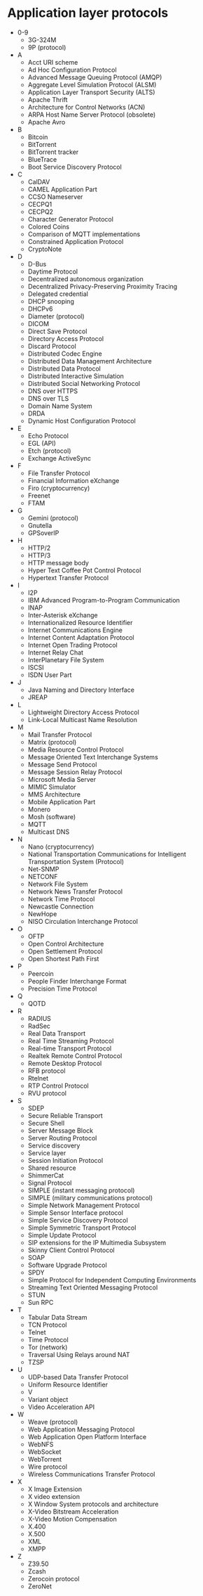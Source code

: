 # Application layer protocols

- 0-9
  - 3G-324M
  - 9P (protocol)
- A
  - Acct URI scheme
  - Ad Hoc Configuration Protocol
  - Advanced Message Queuing Protocol (AMQP)
  - Aggregate Level Simulation Protocol (ALSM)
  - Application Layer Transport Security (ALTS)
  - Apache Thrift
  - Architecture for Control Networks (ACN)
  - ARPA Host Name Server Protocol (obsolete)
  - Apache Avro
- B
  - Bitcoin
  - BitTorrent
  - BitTorrent tracker
  - BlueTrace
  - Boot Service Discovery Protocol
- C
  - CalDAV
  - CAMEL Application Part
  - CCSO Nameserver
  - CECPQ1
  - CECPQ2
  - Character Generator Protocol
  - Colored Coins
  - Comparison of MQTT implementations
  - Constrained Application Protocol
  - CryptoNote
- D
  - D-Bus
  - Daytime Protocol
  - Decentralized autonomous organization
  - Decentralized Privacy-Preserving Proximity Tracing
  - Delegated credential
  - DHCP snooping
  - DHCPv6
  - Diameter (protocol)
  - DICOM
  - Direct Save Protocol
  - Directory Access Protocol
  - Discard Protocol
  - Distributed Codec Engine
  - Distributed Data Management Architecture
  - Distributed Data Protocol
  - Distributed Interactive Simulation
  - Distributed Social Networking Protocol
  - DNS over HTTPS
  - DNS over TLS
  - Domain Name System
  - DRDA
  - Dynamic Host Configuration Protocol
- E
  - Echo Protocol
  - EGL (API)
  - Etch (protocol)
  - Exchange ActiveSync
- F
  - File Transfer Protocol
  - Financial Information eXchange
  - Firo (cryptocurrency)
  - Freenet
  - FTAM
- G
  - Gemini (protocol)
  - Gnutella
  - GPSoverIP
- H
  - HTTP/2
  - HTTP/3
  - HTTP message body
  - Hyper Text Coffee Pot Control Protocol
  - Hypertext Transfer Protocol
- I
  - I2P
  - IBM Advanced Program-to-Program Communication
  - INAP
  - Inter-Asterisk eXchange
  - Internationalized Resource Identifier
  - Internet Communications Engine
  - Internet Content Adaptation Protocol
  - Internet Open Trading Protocol
  - Internet Relay Chat
  - InterPlanetary File System
  - ISCSI
  - ISDN User Part
- J
  - Java Naming and Directory Interface
  - JREAP
- L
  - Lightweight Directory Access Protocol
  - Link-Local Multicast Name Resolution
- M
  - Mail Transfer Protocol
  - Matrix (protocol)
  - Media Resource Control Protocol
  - Message Oriented Text Interchange Systems
  - Message Send Protocol
  - Message Session Relay Protocol
  - Microsoft Media Server
  - MIMIC Simulator
  - MMS Architecture
  - Mobile Application Part
  - Monero
  - Mosh (software)
  - MQTT
  - Multicast DNS
- N
  - Nano (cryptocurrency)
  - National Transportation Communications for Intelligent Transportation System (Protocol)
  - Net-SNMP
  - NETCONF
  - Network File System
  - Network News Transfer Protocol
  - Network Time Protocol
  - Newcastle Connection
  - NewHope
  - NISO Circulation Interchange Protocol
- O
  - OFTP
  - Open Control Architecture
  - Open Settlement Protocol
  - Open Shortest Path First
- P
  - Peercoin
  - People Finder Interchange Format
  - Precision Time Protocol
- Q
  - QOTD
- R
  - RADIUS
  - RadSec
  - Real Data Transport
  - Real Time Streaming Protocol
  - Real-time Transport Protocol
  - Realtek Remote Control Protocol
  - Remote Desktop Protocol
  - RFB protocol
  - Rtelnet
  - RTP Control Protocol
  - RVU protocol
- S
  - SDEP
  - Secure Reliable Transport
  - Secure Shell
  - Server Message Block
  - Server Routing Protocol
  - Service discovery
  - Service layer
  - Session Initiation Protocol
  - Shared resource
  - ShimmerCat
  - Signal Protocol
  - SIMPLE (instant messaging protocol)
  - SIMPLE (military communications protocol)
  - Simple Network Management Protocol
  - Simple Sensor Interface protocol
  - Simple Service Discovery Protocol
  - Simple Symmetric Transport Protocol
  - Simple Update Protocol
  - SIP extensions for the IP Multimedia Subsystem
  - Skinny Client Control Protocol
  - SOAP
  - Software Upgrade Protocol
  - SPDY
  - Simple Protocol for Independent Computing Environments
  - Streaming Text Oriented Messaging Protocol
  - STUN
  - Sun RPC
- T
  - Tabular Data Stream
  - TCN Protocol
  - Telnet
  - Time Protocol
  - Tor (network)
  - Traversal Using Relays around NAT
  - TZSP
- U
  - UDP-based Data Transfer Protocol
  - Uniform Resource Identifier
  - V
  - Variant object
  - Video Acceleration API
- W
  - Weave (protocol)
  - Web Application Messaging Protocol
  - Web Application Open Platform Interface
  - WebNFS
  - WebSocket
  - WebTorrent
  - Wire protocol
  - Wireless Communications Transfer Protocol
- X
  - X Image Extension
  - X video extension
  - X Window System protocols and architecture
  - X-Video Bitstream Acceleration
  - X-Video Motion Compensation
  - X.400
  - X.500
  - XML
  - XMPP
- Z
  - Z39.50
  - Zcash
  - Zerocoin protocol
  - ZeroNet
